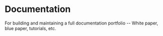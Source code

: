 # Documentation
For building and maintaining a full documentation portfolio -- White paper, blue paper, tutorials, etc.
